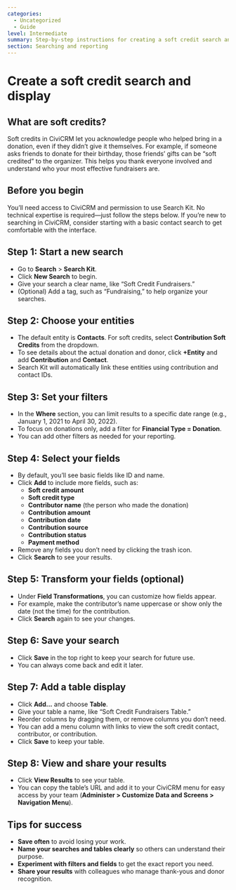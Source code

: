 ```yaml
---
categories:
  - Uncategorized
  - Guide
level: Intermediate
summary: Step-by-step instructions for creating a soft credit search and table display in CiviCRM, helping you recognize and thank supporters who helped raise donations.
section: Searching and reporting
---
```


# Create a soft credit search and display

## What are soft credits?

Soft credits in CiviCRM let you acknowledge people who helped bring in a donation, even if they didn’t give it themselves. For example, if someone asks friends to donate for their birthday, those friends’ gifts can be “soft credited” to the organizer. This helps you thank everyone involved and understand who your most effective fundraisers are.

## Before you begin

You’ll need access to CiviCRM and permission to use Search Kit. No technical expertise is required—just follow the steps below. If you’re new to searching in CiviCRM, consider starting with a basic contact search to get comfortable with the interface.

## Step 1: Start a new search

- Go to **Search** > **Search Kit**.
- Click **New Search** to begin.
- Give your search a clear name, like “Soft Credit Fundraisers.”
- (Optional) Add a tag, such as “Fundraising,” to help organize your searches.

## Step 2: Choose your entities

- The default entity is **Contacts**. For soft credits, select **Contribution Soft Credits** from the dropdown.
- To see details about the actual donation and donor, click **+Entity** and add **Contribution** and **Contact**.
- Search Kit will automatically link these entities using contribution and contact IDs.

## Step 3: Set your filters

- In the **Where** section, you can limit results to a specific date range (e.g., January 1, 2021 to April 30, 2022).
- To focus on donations only, add a filter for **Financial Type = Donation**.
- You can add other filters as needed for your reporting.

## Step 4: Select your fields

- By default, you’ll see basic fields like ID and name.
- Click **Add** to include more fields, such as:
  - **Soft credit amount**
  - **Soft credit type**
  - **Contributor name** (the person who made the donation)
  - **Contribution amount**
  - **Contribution date**
  - **Contribution source**
  - **Contribution status**
  - **Payment method**
- Remove any fields you don’t need by clicking the trash icon.
- Click **Search** to see your results.

## Step 5: Transform your fields (optional)

- Under **Field Transformations**, you can customize how fields appear.
- For example, make the contributor’s name uppercase or show only the date (not the time) for the contribution.
- Click **Search** again to see your changes.

## Step 6: Save your search

- Click **Save** in the top right to keep your search for future use.
- You can always come back and edit it later.

## Step 7: Add a table display

- Click **Add...** and choose **Table**.
- Give your table a name, like “Soft Credit Fundraisers Table.”
- Reorder columns by dragging them, or remove columns you don’t need.
- You can add a menu column with links to view the soft credit contact, contributor, or contribution.
- Click **Save** to keep your table.

## Step 8: View and share your results

- Click **View Results** to see your table.
- You can copy the table’s URL and add it to your CiviCRM menu for easy access by your team (**Administer > Customize Data and Screens > Navigation Menu**).

## Tips for success

- **Save often** to avoid losing your work.
- **Name your searches and tables clearly** so others can understand their purpose.
- **Experiment with filters and fields** to get the exact report you need.
- **Share your results** with colleagues who manage thank-yous and donor recognition.
